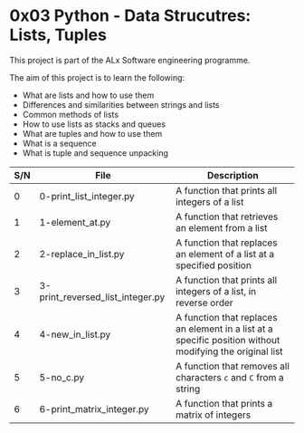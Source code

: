 # 0x03 Python - Data Strucutres: Lists, Tuples

This project is part of the ALx Software engineering programme.

The aim of this project is to learn the following:
- What are lists and how to use them
- Differences and similarities between strings and lists
- Common methods of lists
- How to use lists as stacks and queues
- What are tuples and how to use them
- What is a sequence
- What is tuple and sequence unpacking

| S/N | File | Description |
| --- | ---- | ----------- |
| 0 | 0-print_list_integer.py | A function that prints all integers of a list |
| 1 | 1-element_at.py | A function that retrieves an element from a list |
| 2 | 2-replace_in_list.py | A function that replaces an element of a list at a specified position |
| 3 | 3-print_reversed_list_integer.py | A function that prints all integers of a list, in reverse order |
| 4 | 4-new_in_list.py | A function that replaces an element in a list at a specific position without modifying the original list |
| 5 | 5-no_c.py | A function that removes all characters `c` and `C` from a string |
| 6 | 6-print_matrix_integer.py | A function that prints a matrix of integers |
